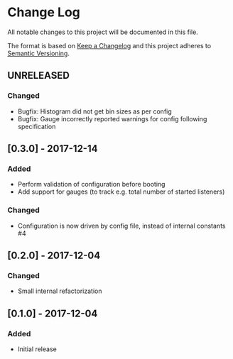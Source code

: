 # Change Log

All notable changes to this project will be documented in this file.

The format is based on [Keep a Changelog](http://keepachangelog.com/) and this project adheres to
[Semantic Versioning](http://semver.org/).

## UNRELEASED

### Changed

* Bugfix: Histogram did not get bin sizes as per config
* Bugfix: Gauge incorrectly reported warnings for config following specification

## [0.3.0] - 2017-12-14

### Added

* Perform validation of configuration before booting
* Add support for gauges (to track e.g. total number of started listeners)

### Changed

* Configuration is now driven by config file, instead of internal constants #4

## [0.2.0] - 2017-12-04

### Changed

* Small internal refactorization

## [0.1.0] - 2017-12-04

### Added

* Initial release
